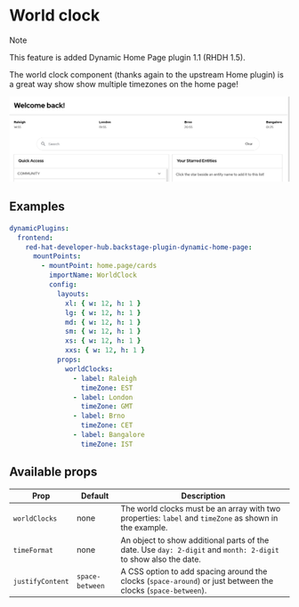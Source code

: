 # World clock

> [!NOTE]
> This feature is added Dynamic Home Page plugin 1.1 (RHDH 1.5).

The world clock component (thanks again to the upstream Home plugin) is a great way show show multiple timezones on the home page!

![Home page with world clock](worldclock.png)

## Examples

```yaml
dynamicPlugins:
  frontend:
    red-hat-developer-hub.backstage-plugin-dynamic-home-page:
      mountPoints:
        - mountPoint: home.page/cards
          importName: WorldClock
          config:
            layouts:
              xl: { w: 12, h: 1 }
              lg: { w: 12, h: 1 }
              md: { w: 12, h: 1 }
              sm: { w: 12, h: 1 }
              xs: { w: 12, h: 1 }
              xxs: { w: 12, h: 1 }
            props:
              worldClocks:
                - label: Raleigh
                  timeZone: EST
                - label: London
                  timeZone: GMT
                - label: Brno
                  timeZone: CET
                - label: Bangalore
                  timeZone: IST
```

## Available props

| Prop             | Default         | Description                                                                                                    |
| ---------------- | --------------- | -------------------------------------------------------------------------------------------------------------- |
| `worldClocks`    | none            | The world clocks must be an array with two properties: `label` and `timeZone` as shown in the example.         |
| `timeFormat`     | none            | An object to show additional parts of the date. Use `day: 2-digit` and `month: 2-digit` to show also the date. |
| `justifyContent` | `space-between` | A CSS option to add spacing around the clocks (`space-around`) or just between the clocks (`space-between`).   |
